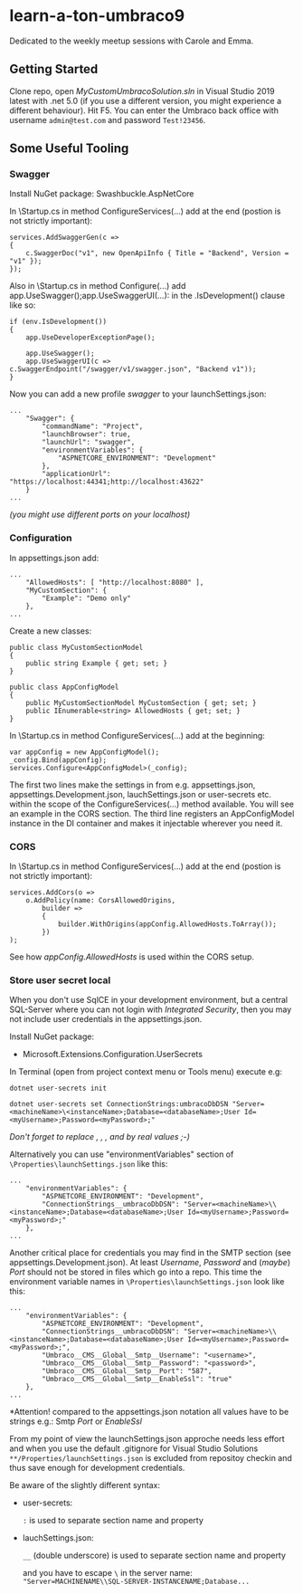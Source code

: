 # learn-a-ton-umbraco9
Dedicated to the weekly meetup sessions with Carole and Emma.

## Getting Started
Clone repo, open *MyCustomUmbracoSolution.sln* in Visual Studio 2019 latest with .net 5.0 (if you use a different version, you might experience a different behaviour).
Hit F5. You can enter the Umbraco back office with username `admin@test.com` and password `Test!23456`.

## Some Useful Tooling

### Swagger
Install NuGet package:
	Swashbuckle.AspNetCore

In \Startup.cs in method ConfigureServices(...) add at the end (postion is not strictly important):
```
services.AddSwaggerGen(c =>
{
	c.SwaggerDoc("v1", new OpenApiInfo { Title = "Backend", Version = "v1" });
});
```

Also in \Startup.cs in method Configure(...) add app.UseSwagger();app.UseSwaggerUI(...): in the .IsDevelopment() clause like so:
```
if (env.IsDevelopment())
{
	app.UseDeveloperExceptionPage();

	app.UseSwagger();
	app.UseSwaggerUI(c => c.SwaggerEndpoint("/swagger/v1/swagger.json", "Backend v1"));
}
```

Now you can add a new profile *swagger* to your launchSettings.json:
```
...
	"Swagger": {
		"commandName": "Project",
		"launchBrowser": true,
		"launchUrl": "swagger",
		"environmentVariables": {
			"ASPNETCORE_ENVIRONMENT": "Development"
		},
		"applicationUrl": "https://localhost:44341;http://localhost:43622"
	}
...
```
*(you might use different ports on your localhost)*

### Configuration
In appsettings.json add:
```
...
	"AllowedHosts": [ "http://localhost:8080" ],
	"MyCustomSection": {
		"Example": "Demo only"
	},
...
```

Create a new classes:
```
public class MyCustomSectionModel
{
	public string Example { get; set; }
}

public class AppConfigModel
{
	public MyCustomSectionModel MyCustomSection { get; set; }
	public IEnumerable<string> AllowedHosts { get; set; }
}
```

In \Startup.cs in method ConfigureServices(...) add at the beginning:
```
var appConfig = new AppConfigModel();
_config.Bind(appConfig);
services.Configure<AppConfigModel>(_config);
```
The first two lines make the settings in from e.g. appsettings.json, appsettings.Development.json, lauchSettings.json or user-secrets etc. within the scope of the ConfigureServices(...) method available.
You will see an example in the CORS section.
The third line registers an AppConfigModel instance in the DI container and makes it injectable wherever you need it.


### CORS
In \Startup.cs in method ConfigureServices(...) add at the end (postion is not strictly important):
```
services.AddCors(o =>
	o.AddPolicy(name: CorsAllowedOrigins,
		builder =>
		{
			builder.WithOrigins(appConfig.AllowedHosts.ToArray());
		})
);
```
See how *appConfig.AllowedHosts* is used within the CORS setup.


### Store user secret local
When you don't use SqlCE in your development environment, but a central SQL-Server where you can not login with *Integrated Security*, then you may not include user credentials in the appsettings.json.

Install NuGet package:
- Microsoft.Extensions.Configuration.UserSecrets

In Terminal (open from project context menu or Tools menu) execute e.g:

```
dotnet user-secrets init

dotnet user-secrets set ConnectionStrings:umbracoDbDSN "Server=<machineName>\<instanceName>;Database=<databaseName>;User Id=<myUsername>;Password=<myPassword>;"
```
*Don't forget to replace <machineName>, <instanceName>, <databaseName>, <myUsername> and <myPassword> by real values ;-)*

Alternatively you can use "environmentVariables" section of `\Properties\launchSettings.json` like this:
```
...
	"environmentVariables": {
		"ASPNETCORE_ENVIRONMENT": "Development",
		"ConnectionStrings__umbracoDbDSN": "Server=<machineName>\\<instanceName>;Database=<databaseName>;User Id=<myUsername>;Password=<myPassword>;"
	},
...
```
Another critical place for credentials you may find in the SMTP section (see appsettings.Development.json). At least *Username*, *Password* and (*maybe*) *Port* should not be stored in files which go into a repo.
This time the environment variable names in `\Properties\launchSettings.json` look like this:
```
...
	"environmentVariables": {
		"ASPNETCORE_ENVIRONMENT": "Development",
		"ConnectionStrings__umbracoDbDSN": "Server=<machineName>\\<instanceName>;Database=<databaseName>;User Id=<myUsername>;Password=<myPassword>;",
		"Umbraco__CMS__Global__Smtp__Username": "<username>",
		"Umbraco__CMS__Global__Smtp__Password": "<password>",
		"Umbraco__CMS__Global__Smtp__Port": "587",
		"Umbraco__CMS__Global__Smtp__EnableSsl": "true"
	},
...
```
*Attention! compared to the appsettings.json notation all values have to be strings e.g.: Smtp *Port* or *EnableSsl*

From my point of view the launchSettings.json approche needs less effort and 
when you use the default .gitignore for Visual Studio Solutions `**/Properties/launchSettings.json` is excluded from repositoy checkin 
and thus save enough for development credentials.

Be aware of the slightly different syntax:
- user-secrets:

	`:` is used to separate section name and property

- lauchSettings.json:

	`__` (double underscore) is used to separate section name and property

	and you have to escape `\` in the server name: `"Server=MACHINENAME\\SQL-SERVER-INSTANCENAME;Database... `
